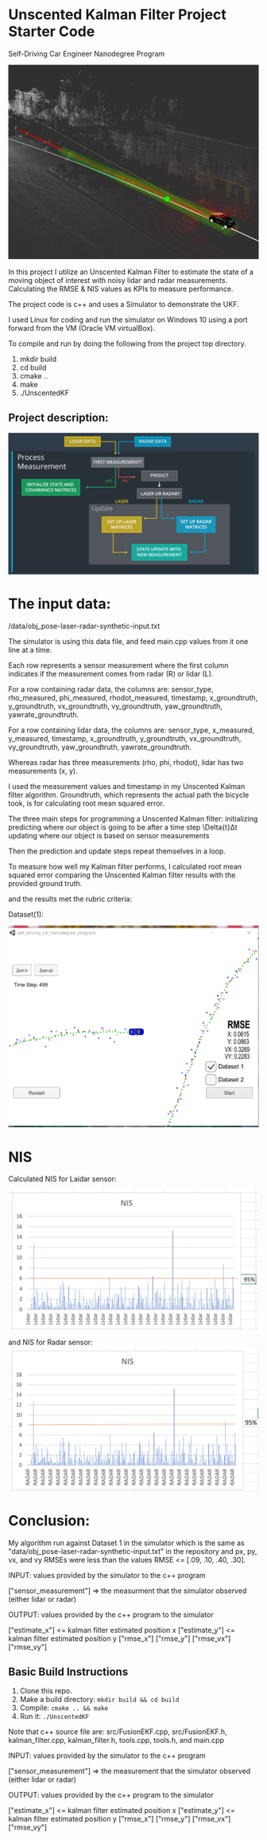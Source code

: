 # Unscented Kalman Filter Project Starter Code
Self-Driving Car Engineer Nanodegree Program

![](https://github.com/emilkaram/SDC-ND-Unscented-Kalman-Filter-Udacity-T2-P2/blob/master/img/0.png)

In this project I utilize an Unscented Kalman Filter to estimate the state of a moving object of interest with noisy lidar and radar measurements. 
Calculating the RMSE & NIS values as KPIs to measure performance.

The project code is c++ and uses a Simulator to  demonstrate the UKF.

 I used Linux for coding and run the simulator on Windows 10 using a port forward from the VM (Oracle VM virtualBox). 
 
To compile and run by doing the following from the project top directory.
1. mkdir build
2. cd build
3. cmake ..
4. make
5. ./UnscentedKF

## Project description:

![](https://github.com/emilkaram/Self-Driving-Cars-extended-kalman-filter-c-Project-udacity--Term2--Project1/blob/master/img/1.png)

# The input data:

/data/obj_pose-laser-radar-synthetic-input.txt

The simulator is using this data file, and feed main.cpp values from it one line at a time.

Each row represents a sensor measurement where the first column indicates if the measurement comes from radar (R) or lidar (L).

For a row containing radar data, the columns are: sensor_type, rho_measured, phi_measured, rhodot_measured, timestamp, x_groundtruth, y_groundtruth, vx_groundtruth, vy_groundtruth, yaw_groundtruth, yawrate_groundtruth.

For a row containing lidar data, the columns are: sensor_type, x_measured, y_measured, timestamp, x_groundtruth, y_groundtruth, vx_groundtruth, vy_groundtruth, yaw_groundtruth, yawrate_groundtruth.

Whereas radar has three measurements (rho, phi, rhodot), lidar has two measurements (x, y).

I used the measurement values and timestamp in my Unscented Kalman filter algorithm. Groundtruth, which represents the actual path the bicycle took, is for calculating root mean squared error.

The three main steps for programming a Unscented Kalman filter:
initializing 
predicting where our object is going to be after a time step \Delta{t}Δt
updating where our object is based on sensor measurements

Then the prediction and update steps repeat themselves in a loop.

To measure how well my Kalman filter performs, I calculated root mean squared error comparing the Unscented Kalman filter results with the provided ground truth.

and the results met the rubric criteria:

Dataset(1):

![](https://github.com/emilkaram/SDC-ND-Unscented-Kalman-Filter-Udacity-T2-P2/blob/master/img/1.png)

# NIS 
Calculated NIS for Laidar sensor:

 ![](https://github.com/emilkaram/SDC-ND-Unscented-Kalman-Filter-Udacity-T2-P2/blob/master/img/3.png)
 
 
and NIS for Radar sensor:
 ![](https://github.com/emilkaram/SDC-ND-Unscented-Kalman-Filter-Udacity-T2-P2/blob/master/img/4.png)
 
 
# Conclusion:
My algorithm run against Dataset 1 in the simulator which is the same as "data/obj_pose-laser-radar-synthetic-input.txt" in the repository and px, py, vx, and vy RMSEs were less than the values RMSE <= [.09, .10, .40, .30].












INPUT: values provided by the simulator to the c++ program

["sensor_measurement"] => the measurment that the simulator observed (either lidar or radar)


OUTPUT: values provided by the c++ program to the simulator

["estimate_x"] <= kalman filter estimated position x
["estimate_y"] <= kalman filter estimated position y
["rmse_x"]
["rmse_y"]
["rmse_vx"]
["rmse_vy"]



## Basic Build Instructions

1. Clone this repo.
2. Make a build directory: `mkdir build && cd build`
3. Compile: `cmake .. && make`
4. Run it: `./UnscentedKF`














Note that c++ source file are: src/FusionEKF.cpp, src/FusionEKF.h, kalman_filter.cpp, kalman_filter.h, tools.cpp, tools.h, and main.cpp 

INPUT: values provided by the simulator to the c++ program

["sensor_measurement"] => the measurement that the simulator observed (either lidar or radar)


OUTPUT: values provided by the c++ program to the simulator

["estimate_x"] <= kalman filter estimated position x
["estimate_y"] <= kalman filter estimated position y
["rmse_x"]
["rmse_y"]
["rmse_vx"]
["rmse_vy"]






 
 
 




